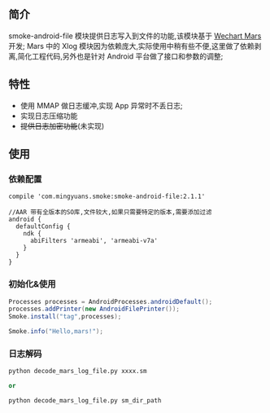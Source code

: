 ## 简介
smoke-android-file 模块提供日志写入到文件的功能,该模块基于 [Wechart Mars](https://github.com/Tencent/mars)  开发;
Mars 中的 Xlog 模块因为依赖庞大,实际使用中稍有些不便,这里做了依赖剥离,简化工程代码,另外也是针对 Android 平台做了接口和参数的调整;

## 特性
* 使用 MMAP 做日志缓冲,实现 App 异常时不丢日志;
* 实现日志压缩功能
* ~~提供日志加密功能~~(未实现)

## 使用
### 依赖配置
```
compile 'com.mingyuans.smoke:smoke-android-file:2.1.1'

//AAR 带有全版本的SO库,文件较大,如果只需要特定的版本,需要添加过滤
android {
  defaultConfig {
    ndk {
      abiFilters 'armeabi', 'armeabi-v7a'
    }
  }
}
```
### 初始化&使用
```java
Processes processes = AndroidProcesses.androidDefault();
processes.addPrinter(new AndroidFilePrinter());
Smoke.install("tag",processes);

Smoke.info("Hello,mars!");
```

### 日志解码
```python
python decode_mars_log_file.py xxxx.sm

or

python decode_mars_log_file.py sm_dir_path
```